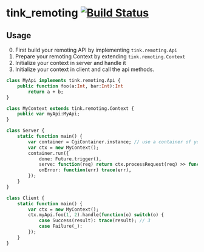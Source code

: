 # tink_remoting [![Build Status](https://travis-ci.org/kevinresol/tink_remoting.svg?branch=master)](https://travis-ci.org/kevinresol/tink_remoting)

## Usage

0. First build your remoting API by implementing `tink.remoting.Api`
0. Prepare your remoting Context by extending `tink.remoting.Context`
0. Initialize your context in server and handle it
0. Initialize your context in client and call the api methods.

```haxe
class MyApi implements tink.remoting.Api {
	public function foo(a:Int, bar:Int):Int 
		return a + b;
}

class MyContext extends tink.remoting.Context {
	public var myApi:MyApi;
}

class Server {
	static function main() {
		var container = CgiContainer.instance; // use a container of your choice
		var ctx = new MyContext();
		container.run({
			done: Future.trigger(),
			serve: function(req) return ctx.processRequest(req) >> function(result) return ctx.toResponse(result),
			onError: function(err) trace(err),
		});
	}
}

class Client {
	static function main() {
		var ctx = new MyContext();
		ctx.myApi.foo(1, 2).handle(function(o) switch(o) {
			case Success(result): trace(result); // 3
			case Failure(_):
		});
	}
}

```